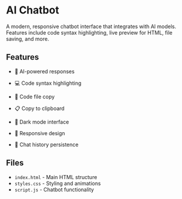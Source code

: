 # AI Chatbot

A modern, responsive chatbot interface that integrates with AI models. Features include code syntax highlighting, live preview for HTML, file saving, and more.

## Features

- 🤖 AI-powered responses
- 💻 Code syntax highlighting

- 💾 Code file copy
- 📋 Copy to clipboard
- 🌙 Dark mode interface 
- 📱 Responsive design
- 💬 Chat history persistence 

## Files

- `index.html` - Main HTML structure
- `styles.css` - Styling and animations
- `script.js` - Chatbot functionality 